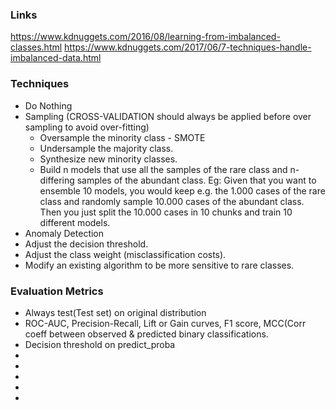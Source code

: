 ### Links
https://www.kdnuggets.com/2016/08/learning-from-imbalanced-classes.html
https://www.kdnuggets.com/2017/06/7-techniques-handle-imbalanced-data.html


### Techniques
* Do Nothing
* Sampling (CROSS-VALIDATION should always be applied before over sampling to avoid over-fitting)
  * Oversample the minority class - SMOTE
  * Undersample the majority class.
  * Synthesize new minority classes.
  * Build n models that use all the samples of the rare class and n-differing samples of the abundant class. Eg: Given that you want to ensemble 10 models, you would keep e.g. the 1.000 cases of the rare class and randomly sample 10.000 cases of the abundant class. Then you just split the 10.000 cases in 10 chunks and train 10 different models.
* Anomaly Detection
* Adjust the decision threshold.
* Adjust the class weight (misclassification costs).
* Modify an existing algorithm to be more sensitive to rare classes.

### Evaluation Metrics
* Always test(Test set) on original distribution 
* ROC-AUC, Precision-Recall, Lift or Gain curves, F1 score, MCC(Corr coeff between observed & predicted binary classifications.
* Decision threshold on predict_proba
* 
* 
* 
* 
* 




